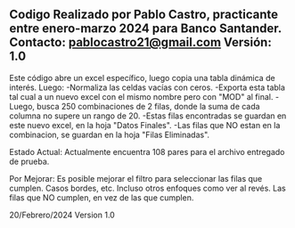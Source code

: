 Codigo Realizado por Pablo Castro, practicante entre enero-marzo 2024 para Banco Santander.
Contacto: pablocastro21@gmail.com
Versión: 1.0
------------------------------------------------------------------------------------------
Este código abre un excel específico, luego copia una tabla dinámica de interés.
Luego:
-Normaliza las celdas vacías con ceros.
-Exporta esta tabla tal cual a un nuevo excel con el mismo nombre pero con "MOD" al final.
-Luego, busca 250 combinaciones de 2 filas, donde la suma de cada columna no supere un rango de 20.
-Estas filas encontradas se guardan en este nuevo excel, en la hoja "Datos Finales".
-Las filas que NO estan en la combinacion, se guardan en la hoja "Filas Eliminadas".

Estado Actual:
Actualmente encuentra 108 pares para el archivo entregado de prueba.

Por Mejorar:
Es posible mejorar el filtro para seleccionar las filas que cumplen. Casos bordes, etc.
Incluso otros enfoques como ver al revés. Las filas que NO cumplen, en vez de las que cumplen.

20/Febrero/2024
Version 1.0 